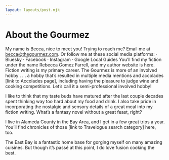 ```yaml
---
layout: layouts/post.njk
---
```

<h1>About the Gourmez</h1>

My name is Becca, nice to meet you! Trying to reach me? Email me at becca@thegourmez.com. Or follow me at these social media platforms: · Bluesky · Facebook · Instagram · Google Local Guides You’ll find my fiction under the name Rebecca Gomez Farrell, and my author website is here. Fiction writing is my primary career. The Gourmez is more of an involved hobby . . . a hobby that’s resulted in multiple media mentions and accolades [link to Accolades page], including having the pleasure to judge wine and cooking competitions. Let’s call it a semi-professional involved hobby!

I like to think that my taste buds have matured after the last couple decades spent thinking way too hard about my food and drink. I also take pride in incorporating the nostalgic and sensory details of a great meal into my fiction writing. What’s a fantasy novel without a great feast, right?

I live in Alameda County in the Bay Area, and I get in a few great trips a year. You’ll find chronicles of those [link to Travelogue search category] here, too.

The East Bay is a fantastic home base for gorging myself on many amazing cuisines. But though it’s passé at this point, I do love fusion cooking the best.